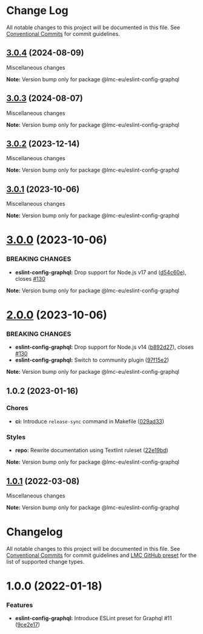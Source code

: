 # Change Log

All notable changes to this project will be documented in this file.
See [Conventional Commits](https://conventionalcommits.org) for commit guidelines.

<a name="3.0.4"></a>

## [3.0.4](https://github.com/lmc-eu/code-quality-tools/compare/@lmc-eu/eslint-config-graphql@3.0.3...@lmc-eu/eslint-config-graphql@3.0.4) (2024-08-09)

Miscellaneous changes

**Note:** Version bump only for package @lmc-eu/eslint-config-graphql

<a name="3.0.3"></a>

## [3.0.3](https://github.com/lmc-eu/code-quality-tools/compare/@lmc-eu/eslint-config-graphql@3.0.2...@lmc-eu/eslint-config-graphql@3.0.3) (2024-08-07)

Miscellaneous changes

**Note:** Version bump only for package @lmc-eu/eslint-config-graphql

<a name="3.0.2"></a>

## [3.0.2](https://github.com/lmc-eu/code-quality-tools/compare/@lmc-eu/eslint-config-graphql@3.0.1...@lmc-eu/eslint-config-graphql@3.0.2) (2023-12-14)

Miscellaneous changes

**Note:** Version bump only for package @lmc-eu/eslint-config-graphql

<a name="3.0.1"></a>

## [3.0.1](https://github.com/lmc-eu/code-quality-tools/compare/@lmc-eu/eslint-config-graphql@3.0.0...@lmc-eu/eslint-config-graphql@3.0.1) (2023-10-06)

Miscellaneous changes

**Note:** Version bump only for package @lmc-eu/eslint-config-graphql

<a name="3.0.0"></a>

# [3.0.0](https://github.com/lmc-eu/code-quality-tools/compare/@lmc-eu/eslint-config-graphql@2.0.0...@lmc-eu/eslint-config-graphql@3.0.0) (2023-10-06)

### BREAKING CHANGES

- **eslint-config-graphql:** Drop support for Node.js v17 and ([d54c60e](https://github.com/lmc-eu/code-quality-tools/commit/d54c60e)), closes [#130](https://github.com/lmc-eu/code-quality-tools/issues/130)

**Note:** Version bump only for package @lmc-eu/eslint-config-graphql

<a name="2.0.0"></a>

# [2.0.0](https://github.com/lmc-eu/code-quality-tools/compare/@lmc-eu/eslint-config-graphql@1.0.2...@lmc-eu/eslint-config-graphql@2.0.0) (2023-10-06)

### BREAKING CHANGES

- **eslint-config-graphql:** Drop support for Node.js v14 ([b892d27](https://github.com/lmc-eu/code-quality-tools/commit/b892d27)), closes [#130](https://github.com/lmc-eu/code-quality-tools/issues/130)
- **eslint-config-graphql:** Switch to community plugin ([97f15e2](https://github.com/lmc-eu/code-quality-tools/commit/97f15e2))

**Note:** Version bump only for package @lmc-eu/eslint-config-graphql

<a name="1.0.2"></a>

## 1.0.2 (2023-01-16)

### Chores

- **ci:** Introduce `release-sync` command in Makefile ([029ad33](https://github.com/lmc-eu/code-quality-tools/commit/029ad33))

### Styles

- **repo:** Rewrite documentation using Textlint ruleset ([22e19bd](https://github.com/lmc-eu/code-quality-tools/commit/22e19bd))

**Note:** Version bump only for package @lmc-eu/eslint-config-graphql

<a name="1.0.1"></a>

## [1.0.1](https://github.com/lmc-eu/code-quality-tools/compare/@lmc-eu/eslint-config-graphql@1.0.0...@lmc-eu/eslint-config-graphql@1.0.1) (2022-03-08)

Miscellaneous changes

**Note:** Version bump only for package @lmc-eu/eslint-config-graphql

# Changelog

All notable changes to this project will be documented in this file.
See [Conventional Commits](https://conventionalcommits.org) for commit guidelines and [LMC GitHub preset](https://github.com/lmc-eu/code-quality-tools/tree/main/packages/conventional-changelog-lmc-github) for the list of supported change types.

<a name="1.0.0"></a>

# 1.0.0 (2022-01-18)

### Features

- **eslint-config-graphql:** Introduce ESLint preset for Graphql #11 ([9ce2e17](https://github.com/lmc-eu/code-quality-tools/commit/9ce2e17))
